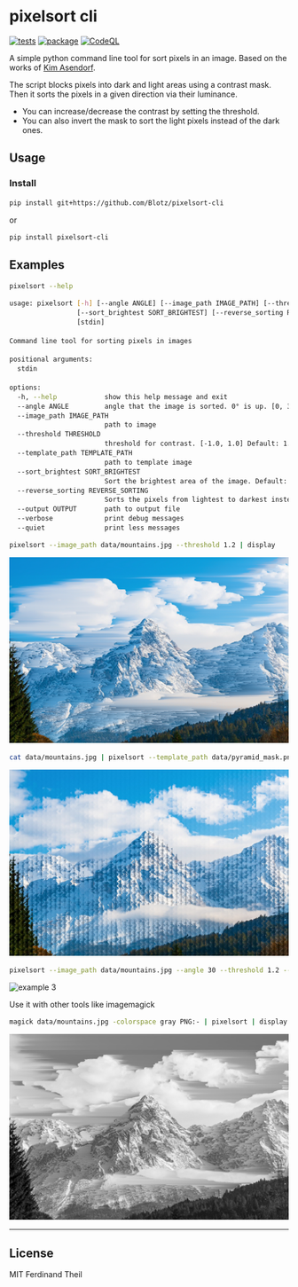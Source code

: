 # pixelsort cli

[![tests](https://github.com/Blotz/pixelsort-cli/actions/workflows/python-package.yml/badge.svg)](https://github.com/Blotz/pixelsort-cli/actions/workflows/python-package.yml)
[![package](https://github.com/Blotz/pixelsort-cli/actions/workflows/python-publish.yml/badge.svg)](https://github.com/Blotz/pixelsort-cli/actions/workflows/python-publish.yml)
[![CodeQL](https://github.com/Blotz/pixelsort-cli/actions/workflows/codeql.yml/badge.svg)](https://github.com/Blotz/pixelsort-cli/actions/workflows/codeql.yml)

A simple python command line tool for sort pixels in an image.
Based on the works of [Kim Asendorf](https://github.com/kimasendorf/ASDFPixelSort).

The script blocks pixels into dark and light areas using a contrast mask.
Then it sorts the pixels in a given direction via their luminance.

- You can increase/decrease the contrast by setting the threshold.
- You can also invert the mask to sort the light pixels instead of the dark ones.

## Usage

### Install

```bash
pip install git+https://github.com/Blotz/pixelsort-cli
```

or

```bash
pip install pixelsort-cli
```

## Examples

```bash
pixelsort --help
```

```bash
usage: pixelsort [-h] [--angle ANGLE] [--image_path IMAGE_PATH] [--threshold THRESHOLD | --template_path TEMPLATE_PATH]
                 [--sort_brightest SORT_BRIGHTEST] [--reverse_sorting REVERSE_SORTING] [--output OUTPUT] [--verbose | --quiet]
                 [stdin]

Command line tool for sorting pixels in images

positional arguments:
  stdin

options:
  -h, --help            show this help message and exit
  --angle ANGLE         angle that the image is sorted. 0° is up. [0, 360]
  --image_path IMAGE_PATH
                        path to image
  --threshold THRESHOLD
                        threshold for contrast. [-1.0, 1.0] Default: 1.0
  --template_path TEMPLATE_PATH
                        path to template image
  --sort_brightest SORT_BRIGHTEST
                        Sort the brightest area of the image. Default: True
  --reverse_sorting REVERSE_SORTING
                        Sorts the pixels from lightest to darkest instead of darkest to lightest. Default: False
  --output OUTPUT       path to output file
  --verbose             print debug messages
  --quiet               print less messages
```

```bash
pixelsort --image_path data/mountains.jpg --threshold 1.2 | display
```

![example 1](https://raw.githubusercontent.com/Blotz/pixelsort-cli/main/data/example1.png)

```bash
cat data/mountains.jpg | pixelsort --template_path data/pyramid_mask.png | display
```

![example 2](https://raw.githubusercontent.com/Blotz/pixelsort-cli/main/data/example2.png)

```bash
pixelsort --image_path data/mountains.jpg --angle 30 --threshold 1.2 --output example.png
```

![example 3](https://raw.githubusercontent.com/Blotz/pixelsort-cli/main/data/example3.png)

Use it with other tools like imagemagick
```bash
magick data/mountains.jpg -colorspace gray PNG:- | pixelsort | display
```

![example 4](https://raw.githubusercontent.com/Blotz/pixelsort-cli/main/data/example4.png)


---

## License

MIT Ferdinand Theil
